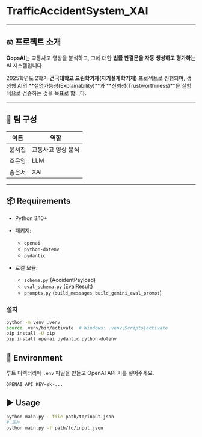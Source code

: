 # TrafficAccidentSystem_XAI
---

## ⚖️ 프로젝트 소개

**OopsAI**는 교통사고 영상을 분석하고, 그에 대한 **법률 판결문을 자동 생성하고 평가하는** AI 시스템입니다.

2025학년도 2학기 **건국대학교 드림학기제(자기설계학기제)** 프로젝트로 진행되며,
생성형 AI의 **설명가능성(Explainability)**과 **신뢰성(Trustworthiness)**을 실험적으로 검증하는 것을 목표로 합니다.

---

## 👥 팀 구성

| 이름      | 역할                           |
| ------- | ---------------------------- |
| 윤서진     | 교통사고 영상 분석            |
| 조은영     | LLM      |
| 송은서 | XAI |

---

## 📦 Requirements

* Python 3.10+
* 패키지:

  * `openai`
  * `python-dotenv`
  * `pydantic`
* 로컬 모듈:

  * `schema.py` (AccidentPayload)
  * `eval_schema.py` (EvalResult)
  * `prompts.py` (`build_messages`, `build_gemini_eval_prompt`)

### 설치

```bash
python -m venv .venv
source .venv/bin/activate  # Windows: .venv\Scripts\activate
pip install -U pip
pip install openai pydantic python-dotenv
```

## 🔐 Environment

루트 디렉터리에 `.env` 파일을 만들고 OpenAI API 키를 넣어주세요.

```
OPENAI_API_KEY=sk-...
```

## ▶️ Usage

```bash
python main.py --file path/to/input.json
# 또는
python main.py -f path/to/input.json
```